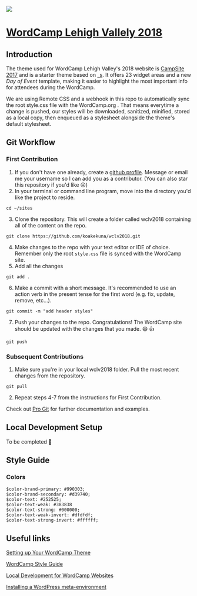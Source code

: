 [![](https://2018.lehighvalley.wordcamp.org/files/2018/04/WordCamp-GearLogo-300x300.png)](https://2018.lehighvalley.wordcamp.org/)

# [WordCamp Lehigh Vallely 2018](https://2018.lehighvalley.wordcamp.org/)

## Introduction

The theme used for WordCamp Lehigh Valley's 2018 website is [CampSite 2017](https://make.wordpress.org/community/2017/05/08/the-new-wordcamp-base-theme-campsite-2017/) and is a starter theme based on [_s](https://underscores.me/). It offers 23 widget areas and a new *Day of Event* template, making it easier to highlight the most important info for attendees during the WordCamp.

We are using Remote CSS and a webhook in this repo to automatically sync the root style.css file with the WordCamp.org . That means everytime a change is pushed, our styles will be downloaded, sanitized, minified, stored as a local copy, then enqueued as a stylesheet alongside the theme's default stylesheet.

## Git Workflow

### First Contribution
1. If you don't have one already, create a [github profile](https://github.com). Message or email me your username so I can add you as a contributor. (You can also star this repository if you'd like :stuck_out_tongue_winking_eye:)
2. In your terminal or command line program, move into the directory you'd like the project to reside.
```
cd ~/sites
```
3. Clone the repository. This will create a folder called wclv2018 containing all of the content on the repo.
```
git clone https://github.com/koakekuna/wclv2018.git
```
4. Make changes to the repo with your text editor or IDE of choice. Remember only the root `style.css` file is synced with the WordCamp site.
5. Add all the changes
```
git add .
```
6. Make a commit with a short message. It's recommended to use an action verb in the present tense for the first word (e.g. fix, update, remove, etc...).
```
git commit -m "add header styles"
```
7. Push your changes to the repo. Congratulations! The WordCamp site should be updated with the changes that you made. :smile: :thumbsup:
```
git push
```

### Subsequent Contributions
1. Make sure you're in your local wclv2018 folder. Pull the most recent changes from the repository.
```
git pull
```
2. Repeat steps 4-7 from the instructions for First Contribution.

Check out [Pro Git](https://git-scm.com/book/en/v2) for further documentation and examples.

## Local Development Setup
To be completed :construction:

## Style Guide

### Colors
```
$color-brand-primary: #990303;
$color-brand-secondary: #d39740;
$color-text: #252525;
$color-text-weak: #383838
$color-text-strong: #000000;
$color-text-weak-invert: #dfdfdf;
$color-text-strong-invert: #ffffff;
```

## Useful links

[Setting up Your WordCamp Theme](https://make.wordpress.org/community/handbook/wordcamp-organizer/first-steps/web-presence/setting-up-your-wordcamp-theme/)

[WordCamp Style Guide](https://github.com/lucijanblagonic/wordcamp-style-guide)

[Local Development for WordCamp Websites](https://ryelle.codes/2016/07/local-development-for-wordcamp-websites/)

[Installing a WordPress meta-environment](https://github.com/WordPress/meta-environment/blob/master/docs/install.md)

